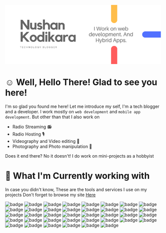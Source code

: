 ![Header Image](https://github.com/nushankodikara/nushankodikara/raw/master/header.png)

# :relaxed: Well, Hello There! Glad to see you here!

I'm so glad you found me here! Let me introduce my self, I'm a tech blogger and a developer. I work mostly on `web development` and `mobile app development`. But other than that I also work on

* Radio Streaming 📻
* Radio Hosting 🎙️
* Videography and Video editing 🎥
* Photography and Photo manipulation 📸

Does it end there? No it doesn't! I do work on mini-projects as a hobbyist

# 🔧 What I'm Currently working with

In case you didn't know, These are the tools and services I use on my projects Don't forget to browse my site [Here](https://www.tecinpact.tk/)

![badge](https://img.shields.io/badge/Platform-AdobePhonegap-informational?style=flat&logo=adobe&logoColor=white&color=2bbc8a)
![badge](https://img.shields.io/badge/Platform-Android-informational?style=flat&logo=android&logoColor=white&color=2bbc8a)
![badge](https://img.shields.io/badge/Framework-Angular-informational?style=flat&logo=angular&logoColor=white&color=2bbc8a)
![badge](https://img.shields.io/badge/Platform-Cordova-informational?style=flat&logo=apache&logoColor=white&color=2bbc8a)
![badge](https://img.shields.io/badge/SEO-Bing-informational?style=flat&logo=bing&logoColor=white&color=2bbc8a)
![badge](https://img.shields.io/badge/Framework-Bulma-informational?style=flat&logo=bulma&logoColor=white&color=2bbc8a)
![badge](https://img.shields.io/badge/Designing-Canva-informational?style=flat&logo=canva&logoColor=white&color=2bbc8a)
![badge](https://img.shields.io/badge/Tools-CSS3-informational?style=flat&logo=css3&logoColor=white&color=2bbc8a)
![badge](https://img.shields.io/badge/Audio-Dolby-informational?style=flat&logo=dolby&logoColor=white&color=2bbc8a)
![badge](https://img.shields.io/badge/Tools-Expo-informational?style=flat&logo=expo&logoColor=white&color=2bbc8a)
![badge](https://img.shields.io/badge/Database-Firebase-informational?style=flat&logo=firebase&logoColor=white&color=2bbc8a)
![badge](https://img.shields.io/badge/VersionControl-Git-informational?style=flat&logo=git&logoColor=white&color=2bbc8a)
![badge](https://img.shields.io/badge/VersionControl-GitHub-informational?style=flat&logo=github&logoColor=white&color=2bbc8a)
![badge](https://img.shields.io/badge/VersionControl-GitLab-informational?style=flat&logo=gitlab&logoColor=white&color=2bbc8a)
![badge](https://img.shields.io/badge/Automation-GoogleAssistant-informational?style=flat&logo=google&logoColor=white&color=2bbc8a)
![badge](https://img.shields.io/badge/Platform-GooglePlay-informational?style=flat&logo=playstore&logoColor=white&color=2bbc8a)
![badge](https://img.shields.io/badge/BaaS-Heroku-informational?style=flat&logo=heroku&logoColor=white&color=2bbc8a)
![badge](https://img.shields.io/badge/Publishing-HootSuite-informational?style=flat&logo=hootsuite&logoColor=white&color=2bbc8a)
![badge](https://img.shields.io/badge/Tools-HTML5-informational?style=flat&logo=html5&logoColor=white&color=2bbc8a)
![badge](https://img.shields.io/badge/Publishing-Huawei-informational?style=flat&logo=huawei&logoColor=white&color=2bbc8a)
![badge](https://img.shields.io/badge/Framework-Hugo-informational?style=flat&logo=hugo&logoColor=white&color=2bbc8a)
![badge](https://img.shields.io/badge/Tools-Java-informational?style=flat&logo=java&logoColor=white&color=2bbc8a)
![badge](https://img.shields.io/badge/Tools-JavaScript-informational?style=flat&logo=javascript&logoColor=white&color=2bbc8a)
![badge](https://img.shields.io/badge/Tools-JQuery-informational?style=flat&logo=jquery&logoColor=white&color=2bbc8a)
![badge](https://img.shields.io/badge/OS-Linux-informational?style=flat&logo=linux&logoColor=white&color=2bbc8a)
![badge](https://img.shields.io/badge/OS-Manjaro-informational?style=flat&logo=manjaro&logoColor=white&color=2bbc8a)
![badge](https://img.shields.io/badge/BaaS-Netlify-informational?style=flat&logo=netlify&logoColor=white&color=2bbc8a)
![badge](https://img.shields.io/badge/Framework-Node.js-informational?style=flat&logo=node.js&logoColor=white&color=2bbc8a)
![badge](https://img.shields.io/badge/Tools-Powershell-informational?style=flat&logo=powershell&logoColor=white&color=2bbc8a)
![badge](https://img.shields.io/badge/Tools-Python-informational?style=flat&logo=python&logoColor=white&color=2bbc8a)
![badge](https://img.shields.io/badge/Framework-React-informational?style=flat&logo=react&logoColor=white&color=2bbc8a)
![badge](https://img.shields.io/badge/Tools-RSS-informational?style=flat&logo=rss&logoColor=white&color=2bbc8a)
![badge](https://img.shields.io/badge/Tools-SASS-informational?style=flat&logo=sass&logoColor=white&color=2bbc8a)
![badge](https://img.shields.io/badge/Tools-Slack-informational?style=flat&logo=slack&logoColor=white&color=2bbc8a)
![badge](https://img.shields.io/badge/Designs-Unsplash-informational?style=flat&logo=unsplash&logoColor=white&color=2bbc8a)
![badge](https://img.shields.io/badge/Editor-VSCode-informational?style=flat&logo=microsoft&logoColor=white&color=2bbc8a)
![badge](https://img.shields.io/badge/OS-Windows-informational?style=flat&logo=windows&logoColor=white&color=2bbc8a)
![badge](https://img.shields.io/badge/OS-Zorin-informational?style=flat&logo=zorin&logoColor=white&color=2bbc8a)

